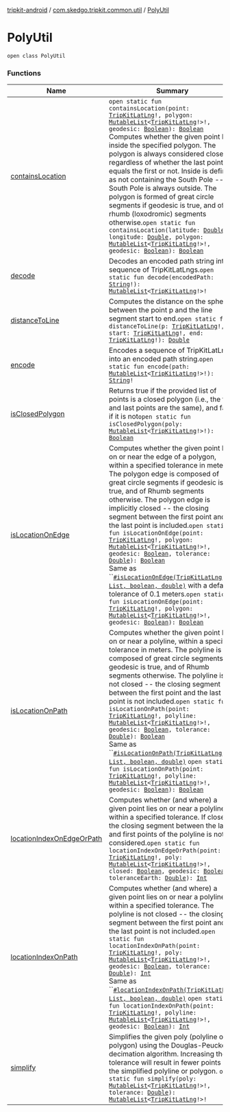 [tripkit-android](../../index.md) / [com.skedgo.tripkit.common.util](../index.md) / [PolyUtil](./index.md)

# PolyUtil

`open class PolyUtil`

### Functions

| Name | Summary |
|---|---|
| [containsLocation](contains-location.md) | `open static fun containsLocation(point: `[`TripKitLatLng`](../-trip-kit-lat-lng/index.md)`!, polygon: `[`MutableList`](https://kotlinlang.org/api/latest/jvm/stdlib/kotlin.collections/-mutable-list/index.html)`<`[`TripKitLatLng`](../-trip-kit-lat-lng/index.md)`!>!, geodesic: `[`Boolean`](https://kotlinlang.org/api/latest/jvm/stdlib/kotlin/-boolean/index.html)`): `[`Boolean`](https://kotlinlang.org/api/latest/jvm/stdlib/kotlin/-boolean/index.html)<br>Computes whether the given point lies inside the specified polygon. The polygon is always considered closed, regardless of whether the last point equals the first or not. Inside is defined as not containing the South Pole -- the South Pole is always outside. The polygon is formed of great circle segments if geodesic is true, and of rhumb (loxodromic) segments otherwise.`open static fun containsLocation(latitude: `[`Double`](https://kotlinlang.org/api/latest/jvm/stdlib/kotlin/-double/index.html)`, longitude: `[`Double`](https://kotlinlang.org/api/latest/jvm/stdlib/kotlin/-double/index.html)`, polygon: `[`MutableList`](https://kotlinlang.org/api/latest/jvm/stdlib/kotlin.collections/-mutable-list/index.html)`<`[`TripKitLatLng`](../-trip-kit-lat-lng/index.md)`!>!, geodesic: `[`Boolean`](https://kotlinlang.org/api/latest/jvm/stdlib/kotlin/-boolean/index.html)`): `[`Boolean`](https://kotlinlang.org/api/latest/jvm/stdlib/kotlin/-boolean/index.html) |
| [decode](decode.md) | Decodes an encoded path string into a sequence of TripKitLatLngs.`open static fun decode(encodedPath: `[`String`](https://kotlinlang.org/api/latest/jvm/stdlib/kotlin/-string/index.html)`!): `[`MutableList`](https://kotlinlang.org/api/latest/jvm/stdlib/kotlin.collections/-mutable-list/index.html)`<`[`TripKitLatLng`](../-trip-kit-lat-lng/index.md)`!>!` |
| [distanceToLine](distance-to-line.md) | Computes the distance on the sphere between the point p and the line segment start to end.`open static fun distanceToLine(p: `[`TripKitLatLng`](../-trip-kit-lat-lng/index.md)`!, start: `[`TripKitLatLng`](../-trip-kit-lat-lng/index.md)`!, end: `[`TripKitLatLng`](../-trip-kit-lat-lng/index.md)`!): `[`Double`](https://kotlinlang.org/api/latest/jvm/stdlib/kotlin/-double/index.html) |
| [encode](encode.md) | Encodes a sequence of TripKitLatLngs into an encoded path string.`open static fun encode(path: `[`MutableList`](https://kotlinlang.org/api/latest/jvm/stdlib/kotlin.collections/-mutable-list/index.html)`<`[`TripKitLatLng`](../-trip-kit-lat-lng/index.md)`!>!): `[`String`](https://kotlinlang.org/api/latest/jvm/stdlib/kotlin/-string/index.html)`!` |
| [isClosedPolygon](is-closed-polygon.md) | Returns true if the provided list of points is a closed polygon (i.e., the first and last points are the same), and false if it is not`open static fun isClosedPolygon(poly: `[`MutableList`](https://kotlinlang.org/api/latest/jvm/stdlib/kotlin.collections/-mutable-list/index.html)`<`[`TripKitLatLng`](../-trip-kit-lat-lng/index.md)`!>!): `[`Boolean`](https://kotlinlang.org/api/latest/jvm/stdlib/kotlin/-boolean/index.html) |
| [isLocationOnEdge](is-location-on-edge.md) | Computes whether the given point lies on or near the edge of a polygon, within a specified tolerance in meters. The polygon edge is composed of great circle segments if geodesic is true, and of Rhumb segments otherwise. The polygon edge is implicitly closed -- the closing segment between the first point and the last point is included.`open static fun isLocationOnEdge(point: `[`TripKitLatLng`](../-trip-kit-lat-lng/index.md)`!, polygon: `[`MutableList`](https://kotlinlang.org/api/latest/jvm/stdlib/kotlin.collections/-mutable-list/index.html)`<`[`TripKitLatLng`](../-trip-kit-lat-lng/index.md)`!>!, geodesic: `[`Boolean`](https://kotlinlang.org/api/latest/jvm/stdlib/kotlin/-boolean/index.html)`, tolerance: `[`Double`](https://kotlinlang.org/api/latest/jvm/stdlib/kotlin/-double/index.html)`): `[`Boolean`](https://kotlinlang.org/api/latest/jvm/stdlib/kotlin/-boolean/index.html)<br>Same as ``[`#isLocationOnEdge(TripKitLatLng, List, boolean, double)`](is-location-on-edge.md) with a default tolerance of 0.1 meters.`open static fun isLocationOnEdge(point: `[`TripKitLatLng`](../-trip-kit-lat-lng/index.md)`!, polygon: `[`MutableList`](https://kotlinlang.org/api/latest/jvm/stdlib/kotlin.collections/-mutable-list/index.html)`<`[`TripKitLatLng`](../-trip-kit-lat-lng/index.md)`!>!, geodesic: `[`Boolean`](https://kotlinlang.org/api/latest/jvm/stdlib/kotlin/-boolean/index.html)`): `[`Boolean`](https://kotlinlang.org/api/latest/jvm/stdlib/kotlin/-boolean/index.html) |
| [isLocationOnPath](is-location-on-path.md) | Computes whether the given point lies on or near a polyline, within a specified tolerance in meters. The polyline is composed of great circle segments if geodesic is true, and of Rhumb segments otherwise. The polyline is not closed -- the closing segment between the first point and the last point is not included.`open static fun isLocationOnPath(point: `[`TripKitLatLng`](../-trip-kit-lat-lng/index.md)`!, polyline: `[`MutableList`](https://kotlinlang.org/api/latest/jvm/stdlib/kotlin.collections/-mutable-list/index.html)`<`[`TripKitLatLng`](../-trip-kit-lat-lng/index.md)`!>!, geodesic: `[`Boolean`](https://kotlinlang.org/api/latest/jvm/stdlib/kotlin/-boolean/index.html)`, tolerance: `[`Double`](https://kotlinlang.org/api/latest/jvm/stdlib/kotlin/-double/index.html)`): `[`Boolean`](https://kotlinlang.org/api/latest/jvm/stdlib/kotlin/-boolean/index.html)<br>Same as ``[`#isLocationOnPath(TripKitLatLng, List, boolean, double)`](is-location-on-path.md) `open static fun isLocationOnPath(point: `[`TripKitLatLng`](../-trip-kit-lat-lng/index.md)`!, polyline: `[`MutableList`](https://kotlinlang.org/api/latest/jvm/stdlib/kotlin.collections/-mutable-list/index.html)`<`[`TripKitLatLng`](../-trip-kit-lat-lng/index.md)`!>!, geodesic: `[`Boolean`](https://kotlinlang.org/api/latest/jvm/stdlib/kotlin/-boolean/index.html)`): `[`Boolean`](https://kotlinlang.org/api/latest/jvm/stdlib/kotlin/-boolean/index.html) |
| [locationIndexOnEdgeOrPath](location-index-on-edge-or-path.md) | Computes whether (and where) a given point lies on or near a polyline, within a specified tolerance. If closed, the closing segment between the last and first points of the polyline is not considered.`open static fun locationIndexOnEdgeOrPath(point: `[`TripKitLatLng`](../-trip-kit-lat-lng/index.md)`!, poly: `[`MutableList`](https://kotlinlang.org/api/latest/jvm/stdlib/kotlin.collections/-mutable-list/index.html)`<`[`TripKitLatLng`](../-trip-kit-lat-lng/index.md)`!>!, closed: `[`Boolean`](https://kotlinlang.org/api/latest/jvm/stdlib/kotlin/-boolean/index.html)`, geodesic: `[`Boolean`](https://kotlinlang.org/api/latest/jvm/stdlib/kotlin/-boolean/index.html)`, toleranceEarth: `[`Double`](https://kotlinlang.org/api/latest/jvm/stdlib/kotlin/-double/index.html)`): `[`Int`](https://kotlinlang.org/api/latest/jvm/stdlib/kotlin/-int/index.html) |
| [locationIndexOnPath](location-index-on-path.md) | Computes whether (and where) a given point lies on or near a polyline, within a specified tolerance. The polyline is not closed -- the closing segment between the first point and the last point is not included.`open static fun locationIndexOnPath(point: `[`TripKitLatLng`](../-trip-kit-lat-lng/index.md)`!, poly: `[`MutableList`](https://kotlinlang.org/api/latest/jvm/stdlib/kotlin.collections/-mutable-list/index.html)`<`[`TripKitLatLng`](../-trip-kit-lat-lng/index.md)`!>!, geodesic: `[`Boolean`](https://kotlinlang.org/api/latest/jvm/stdlib/kotlin/-boolean/index.html)`, tolerance: `[`Double`](https://kotlinlang.org/api/latest/jvm/stdlib/kotlin/-double/index.html)`): `[`Int`](https://kotlinlang.org/api/latest/jvm/stdlib/kotlin/-int/index.html)<br>Same as ``[`#locationIndexOnPath(TripKitLatLng, List, boolean, double)`](location-index-on-path.md) `open static fun locationIndexOnPath(point: `[`TripKitLatLng`](../-trip-kit-lat-lng/index.md)`!, polyline: `[`MutableList`](https://kotlinlang.org/api/latest/jvm/stdlib/kotlin.collections/-mutable-list/index.html)`<`[`TripKitLatLng`](../-trip-kit-lat-lng/index.md)`!>!, geodesic: `[`Boolean`](https://kotlinlang.org/api/latest/jvm/stdlib/kotlin/-boolean/index.html)`): `[`Int`](https://kotlinlang.org/api/latest/jvm/stdlib/kotlin/-int/index.html) |
| [simplify](simplify.md) | Simplifies the given poly (polyline or polygon) using the Douglas-Peucker decimation algorithm. Increasing the tolerance will result in fewer points in the simplified polyline or polygon. `open static fun simplify(poly: `[`MutableList`](https://kotlinlang.org/api/latest/jvm/stdlib/kotlin.collections/-mutable-list/index.html)`<`[`TripKitLatLng`](../-trip-kit-lat-lng/index.md)`!>!, tolerance: `[`Double`](https://kotlinlang.org/api/latest/jvm/stdlib/kotlin/-double/index.html)`): `[`MutableList`](https://kotlinlang.org/api/latest/jvm/stdlib/kotlin.collections/-mutable-list/index.html)`<`[`TripKitLatLng`](../-trip-kit-lat-lng/index.md)`!>!` |
